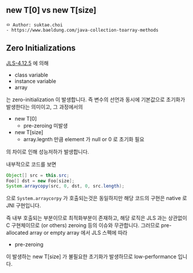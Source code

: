 ## new T\[0\] vs new T\[size\]

```
ㅁ Author: suktae.choi
- https://www.baeldung.com/java-collection-toarray-methods
```

## Zero Initializations

[JLS-4.12.5](https://docs.oracle.com/javase/specs/jls/se8/html/jls-4.html#jls-4.12.5) 에 의해 

- class variable
- instance variable
- array

는 zero-initialization 이 발생합니다. 즉 변수의 선언과 동시에 기본값으로 초기화가 발생한다는 의미이고, 그 과정에서의

- new T[0]
  - pre-zeroing 미발생
- new T[size]
  - array.legnth 만큼 element 가 null or 0 로 초기화 필요

의 차이로 인해 성능저하가 발생합니다.

내부적으로 코드를 보면

```java
Object[] src = this.src;
Foo[] dst = new Foo[size];
System.arraycopy(src, 0, dst, 0, src.length);
```

으로 `System.arraycorpy` 가 호출되는것은 동일하지만 해당 코드의 구현은 native 로 JNI 구현입니다.

즉 내부 호출되는 부분이므로 최적화부분이 존재하고, 해당 로직은 JLS 과는 상관없이 C 구현체이므로 (or others) zeroing 등의 이슈와 무관합니다. 그러므로 pre-allocated array or empty array 에서 JLS 스펙에 따라

- pre-zeroing 

이 발생하는 new T\[size\] 가 불필요한 초기화가 발생하므로 low-performance 입니다.

